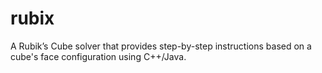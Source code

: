 # rubix
A Rubik’s Cube solver that provides step-by-step instructions based on a cube's face configuration using C++/Java.
